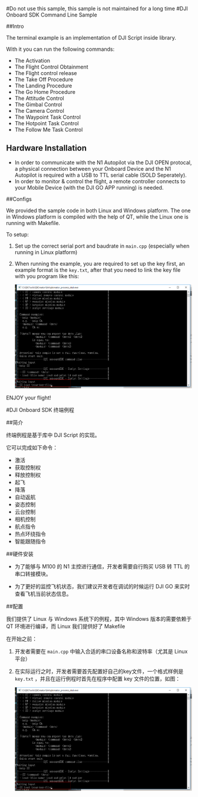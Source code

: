 #Do not use this sample, this sample is not maintained for a long time
#DJI Onboard SDK Command Line Sample

##Intro

The terminal example is an implementation of DJI Script inside library.

With it you can run the following commands:

* The Activation
* The Flight Control Obtainment
* The Flight control release
* The Take Off Procedure
* The Landing Procedure
* The Go Home Procedure
* The Attitude Control
* The Gimbal Control
* The Camera Control
* The Waypoint Task Control
* The Hotpoint Task Control
* The Follow Me Task Control

## Hardware Installation
* In order to communicate with the N1 Autopilot via the DJI OPEN protocal, a physical connection between your Onboard Device and the N1 Autopilot is required with a USB to TTL serial cable (SOLD Seperately).
* In order to monitor & control the flight, a remote controller connects to your Mobile Device (with the DJI GO APP running) is needed.

##Configs

We provided the sample code in both Linux and Windows platform.
The one in Windows platform is compiled with the help of QT, while the Linux one is running with Makefile.

To setup:

1. Set up the correct serial port and baudrate in `main.cpp` (especially when running in Linux platform)
2. When running the example, you are required to set up the key first, an example format is the `key.txt`, after that you need to link the key file with you program like this:

	![](image/key.png)


ENJOY your flight!

#DJI Onboard SDK 终端例程

##简介

终端例程是基于库中 DJI Script 的实现。

它可以完成如下命令：

* 激活
* 获取控制权
* 释放控制权
* 起飞
* 降落
* 自动返航
* 姿态控制
* 云台控制
* 相机控制
* 航点指令
* 热点环绕指令
* 智能跟随指令

##硬件安装

* 为了能够与 M100 的 N1 主控进行通信，开发者需要自行购买 USB 转 TTL 的串口转接模块。

* 为了更好的监控飞机状态，我们建议开发者在调试的时候运行 DJI GO 来实时查看飞机当前状态信息。

##配置

我们提供了 Linux 与 Windows 系统下的例程，其中 Windows 版本的需要依赖于 QT 环境进行编译，而 Linux 我们提供好了 Makefile

在开始之前：

1. 开发者需要在 `main.cpp` 中输入合适的串口设备名称和波特率（尤其是 Linux 平台）
2. 在实际运行之时，开发者需要首先配置好自己的key文件，一个格式样例是 `key.txt` ，并且在运行例程时首先在程序中配置 key 文件的位置，如图：

	![](image/key.png)
	
